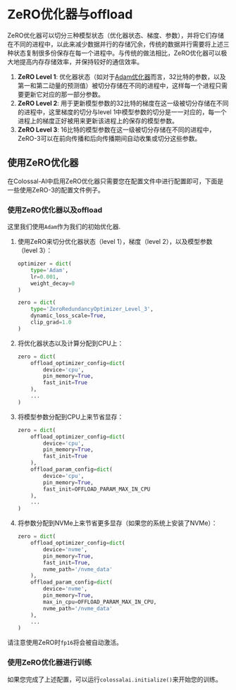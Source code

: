 # ZeRO优化器与offload

ZeRO优化器可以切分三种模型状态（优化器状态、梯度、参数），并将它们存储在不同的进程中，以此来减少数据并行的存储冗余，传统的数据并行需要将上述三种状态复制很多份保存在每一个进程中。与传统的做法相比，ZeRO优化器可以极大地提高内存存储效率，并保持较好的通信效率。

1. **ZeRO Level 1**: 优化器状态（如对于[Adam优化器](https://arxiv.org/abs/1412.6980)而言，32比特的参数，以及第一和第二动量的预测值）被切分存储在不同的进程中，这样每一个进程只需要更新它对应的那一部分参数。
2. **ZeRO Level 2**: 用于更新模型参数的32比特的梯度在这一级被切分存储在不同的进程中，这里梯度的切分与level 1中模型参数的切分是一一对应的，每一个进程上的梯度正好被用来更新该进程上的保存的模型参数。
3. **ZeRO Level 3**: 16比特的模型参数在这一级被切分存储在不同的进程中，ZeRO-3可以在前向传播和后向传播期间自动收集或切分这些参数。

## 使用ZeRO优化器

在Colossal-AI中启用ZeRO优化器只需要您在配置文件中进行配置即可，下面是一些使用ZeRO-3的配置文件例子。

### 使用ZeRO优化器以及offload

这里我们使用`Adam`作为我们的初始优化器.

1. 使用ZeRO来切分优化器状态（level 1），梯度（level 2），以及模型参数（level 3）：
    ```python
    optimizer = dict(
        type='Adam',
        lr=0.001,
        weight_decay=0
    )

    zero = dict(
        type='ZeroRedundancyOptimizer_Level_3',
        dynamic_loss_scale=True,
        clip_grad=1.0
    )
    ```
2. 将优化器状态以及计算分配到CPU上：
    ```python
    zero = dict(
        offload_optimizer_config=dict(
            device='cpu',
            pin_memory=True,
            fast_init=True
        ),
        ...
    )
    ```
3. 将模型参数分配到CPU上来节省显存：
    ```python
    zero = dict(
        offload_optimizer_config=dict(
            device='cpu',
            pin_memory=True,
            fast_init=True
        ),
        offload_param_config=dict(
            device='cpu',
            pin_memory=True,
            fast_init=OFFLOAD_PARAM_MAX_IN_CPU
        ),
        ...
    )
    ```
4. 将参数分配到NVMe上来节省更多显存（如果您的系统上安装了NVMe）：
    ```python
    zero = dict(
        offload_optimizer_config=dict(
            device='nvme',
            pin_memory=True,
            fast_init=True,
            nvme_path='/nvme_data'
        ),
        offload_param_config=dict(
            device='nvme',
            pin_memory=True,
            max_in_cpu=OFFLOAD_PARAM_MAX_IN_CPU,
            nvme_path='/nvme_data'
        ),
        ...
    )
    ```

请注意使用ZeRO时`fp16`将会被自动激活。

### 使用ZeRO优化器进行训练

如果您完成了上述配置，可以运行`colossalai.initialize()`来开始您的训练。
